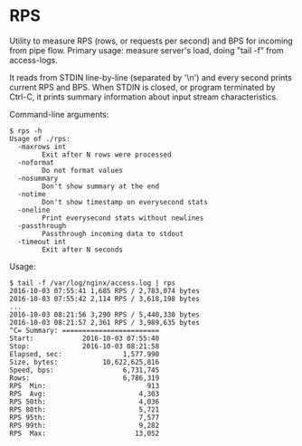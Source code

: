 # RPS
Utility to measure RPS (rows, or requests per second) and BPS for incoming from pipe flow.
Primary usage: measure server's load, doing "tail -f" from access-logs.

It reads from STDIN line-by-line (separated by '\n') and every second prints current RPS and BPS.
When STDIN is closed, or program terminated by Ctrl-C, it prints summary information about input stream characteristics.

Command-line arguments:
```
$ rps -h
Usage of ./rps:
  -maxrows int
        Exit after N rows were processed
  -noformat
        Do not format values
  -nosummary
        Don't show summary at the end
  -notime
        Don't show timestamp on everysecond stats
  -oneline
        Print everysecond stats without newlines
  -passthrough
        Passthrough incoming data to stdout
  -timeout int
        Exit after N seconds
```

Usage:
```
$ tail -f /var/log/nginx/access.log | rps
2016-10-03 07:55:41 1,685 RPS / 2,783,074 bytes
2016-10-03 07:55:42 2,114 RPS / 3,618,198 bytes
...
2016-10-03 08:21:56 3,290 RPS / 5,440,330 bytes
2016-10-03 08:21:57 2,361 RPS / 3,989,635 bytes
^C= Summary: ========================
Start:            2016-10-03 07:55:40
Stop:             2016-10-03 08:21:58
Elapsed, sec:               1,577.990
Size, bytes:           10,622,625,816
Speed, bps:                 6,731,745
Rows:                       6,786,319
RPS  Min:                         913
RPS  Avg:                       4,303
RPS 50th:                       4,036
RPS 80th:                       5,721
RPS 95th:                       7,577
RPS 99th:                       9,282
RPS  Max:                      13,052
```
